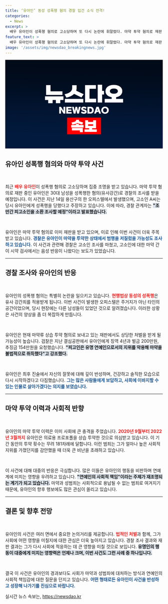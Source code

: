 ```yaml
---
title: ‘유아인’ 동성 성폭행 혐의 경찰 입건 소식 전격!
categories:
  - News
excerpt: >
  배우 유아인이 성폭행 혐의로 고소당하며 또 다시 논란에 휘말렸다. 마약 투약 혐의로 재판 중인 그가 30대 남성을 성폭행했다는 주장에 경찰이 조사를 준비 중이다. 궁금증을 자아내는 사건의 전말이 공개된다!
feature_text: >
  배우 유아인이 성폭행 혐의로 고소당하며 또 다시 논란에 휘말렸다. 마약 투약 혐의로 재판 중인 그가 30대 남성을 성폭행했다는 주장에 경찰이 조사를 준비 중이다. 궁금증을 자아내는 사건의 전말이 공개된다!
image: '/assets/img/newsdao_breakingnews.jpg'
---
```


<p><img src="/assets/img/newsdao_breakingnews.jpg" alt="implanttips 속보" /></p>

<h2 data-ke-size="size26">유아인 성폭행 혐의와 마약 투약 사건</h2>

<p data-ke-size="size16">&nbsp;</p>

<p>최근 <b><span style="color: #ee2323;">배우 유아인</span></b>이 성폭행 혐의로 고소당하며 집중 조명을 받고 있습니다. 마약 투약 혐의로 재판 중인 유아인은 30대 남성을 성폭행한 혐의(유사강간)로 경찰의 조사를 받을 예정입니다. 이 사건은 지난 14일 용산구의 한 오피스텔에서 발생했으며, 고소인 A씨는 당시 유아인에게 성폭행을 당했다고 주장하고 있습니다. 이에 따라, 경찰 관계자는 <b><span style="background-color: #21538527;">"조만간 피고소인을 소환 조사할 예정"이라고 발표했습니다.</span></b></p>

<p data-ke-size="size16">&nbsp;</p>

<p>유아인은 마약 투약 혐의로 이미 재판을 받고 있으며, 이로 인해 이번 사건이 더욱 주목받고 있습니다. <b><span style="color: #1a5490;">경찰은 유아인이 마약을 투약한 상태에서 범행을 저질렀을 가능성도 조사하고 있습니다.</span></b> 이 사건과 관련해 경찰은 고소인 조사를 마쳤고, 고소인에 대한 마약 간이 시약 검사에서는 음성 반응이 나왔다는 보도가 있었습니다.</p>

<hr>

<h2 data-ke-size="size26">경찰 조사와 유아인의 반응</h2>

<p data-ke-size="size16">&nbsp;</p>

<p>유아인의 성폭행 혐의는 특별히 논란을 일으키고 있습니다. <b><span style="color: #ee2323;">현행법상 동성의 성폭행</span></b>은 유사 강간죄를 적용받게 됩니다. 이번 사건이 발생한 오피스텔은 주거지가 아닌 타인의 공간이었으며, 당시 현장에는 다른 남성들이 있었던 것으로 알려졌습니다. 이러한 상황은 사건의 양상을 좀 더 복잡하게 만듭니다.</p>

<p data-ke-size="size16">&nbsp;</p>

<p>유아인은 현재 마약류 상습 투약 혐의로 보내고 있는 재판에서도 상당한 처벌을 받게 될 가능성이 높습니다. 검찰은 지난 결심공판에서 유아인에게 징역 4년과 벌금 200만원, 추징금 154만원을 요청했습니다. <b><span style="background-color: #21538527;">"피고인은 유명 연예인으로서의 지위를 악용해 마약을 불법적으로 취득했다"고 강조했다.</span></b> </p>

<p data-ke-size="size16">&nbsp;</p>

<p>유아인은 최후 진술에서 자신의 잘못에 대해 깊이 반성하며, 건강하고 솔직한 모습으로 다시 시작하겠다고 다짐했습니다. <b><span style="color: #1a5490;">그는 많은 사람들에게 보답하고, 사회에 이바지할 수 있는 인물로 살아가겠다는 의지를 보였습니다.</span></b></p>

<hr>

<h2 data-ke-size="size26">마약 투약 이력과 사회적 반향</h2>

<p data-ke-size="size16">&nbsp;</p>

<p>유아인의 마약 투약 이력은 이미 사회에 큰 충격을 주었습니다. <b><span style="color: #ee2323;">2020년 9월부터 2022년 3월까지</span></b> 유아인은 의료용 프로포폴을 상습 투약한 것으로 의심받고 있습니다. 이 기간 동안의 투약 횟수는 무려 181차례에 달합니다. 이런 범죄는 그가 얼마나 높은 사회적 지위를 가졌던지를 감안했을 때 더욱 큰 비난을 초래하고 있습니다.</p>

<p data-ke-size="size16">&nbsp;</p>

<p>이 사건에 대해 대중의 반응은 극심합니다. 많은 이들은 유아인의 행동을 비판하며 연예계에 미치는 영향을 우려하고 있습니다. <b><span style="background-color: #21538527;">"연예인의 사회적 책임"이라는 주제가 재조명되는 계기가 되고 있습니다.</span></b> 마약과 성범죄는 사회적으로 용납될 수 없는 범죄로 여겨지기 때문에, 유아인의 향후 행보에도 많은 관심이 쏠리고 있습니다.</p>

<hr>

<h2 data-ke-size="size26">결론 및 향후 전망</h2>

<p data-ke-size="size16">&nbsp;</p>

<p>유아인의 사건은 여러 면에서 중요한 논의거리를 제공합니다. <b><span style="color: #ee2323;">법적인 처벌</span></b>과 함께, 그가 사회에 어떤 영향을 미칠지에 대한 관심은 더욱 높아지고 있습니다. 경찰 조사 결과와 재판 결과는 그가 다시 사회에 적응하는 데 큰 영향을 미칠 것으로 보입니다. <b><span style="background-color: #21538527;">유명인의 행동이 대중에게 미치는 영향력은 언제나 크며, 이번 사건도 그런 사례 중 하나입니다.</span></b></p>

<p data-ke-size="size16">&nbsp;</p>

<p>결국 이 사건은 유아인의 경과보다도 사회가 마약과 성범죄에 대처하는 방식과 연예인의 사회적 책임감에 대한 질문을 던지고 있습니다. <b><span style="color: #1a5490;">어떤 형태로든 유아인이 사건을 반성하고 성장해 나가기를 진심으로 바랍니다.</span></b></p>
실시간 뉴스 속보는, <a href="https://newsdao.kr" rel="dofollow">https://newsdao.kr</a>


